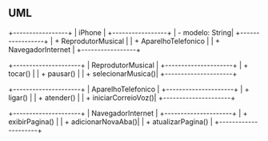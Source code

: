 ## UML

+-----------------+
|     iPhone      |
+-----------------+
| - modelo: String|
+-----------------+
| + ReprodutorMusical |
| + AparelhoTelefonico |
| + NavegadorInternet |
+-----------------+


+---------------------+
| ReprodutorMusical  |
+---------------------+
| + tocar()           |
| + pausar()          |
| + selecionarMusica()|
+---------------------+


+---------------------+
| AparelhoTelefonico |
+---------------------+
| + ligar()           |
| + atender()         |
| + iniciarCorreioVoz()|
+---------------------+


+---------------------+
| NavegadorInternet  |
+---------------------+
| + exibirPagina()    |
| + adicionarNovaAba()|
| + atualizarPagina() |
+---------------------+

